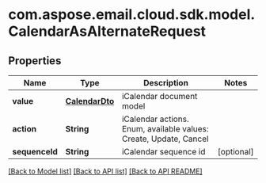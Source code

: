 
# com.aspose.email.cloud.sdk.model.CalendarAsAlternateRequest
## Properties
Name | Type | Description | Notes
------------ | ------------- | ------------- | -------------
**value** | [**CalendarDto**](CalendarDto.md) | iCalendar document model              | 
**action** | **String** | iCalendar actions. Enum, available values: Create, Update, Cancel | 
**sequenceId** | **String** | iCalendar sequence id              |  [optional]




[[Back to Model list]](README.md#documentation-for-models) [[Back to API list]](README.md#documentation-for-api-endpoints) [[Back to API README]](README.md)

